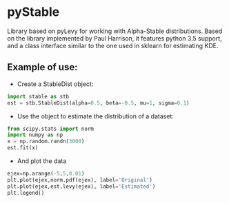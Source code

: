 # pyStable
Library based on pyLevy for working with Alpha-Stable distributions. Based on the library implemented by Paul Harrison, it features python 3.5 support, and a class interface similar to the one used in sklearn for estimating KDE. 

## Example of use:
- Create a StableDist object: 
```python
import stable as stb
est = stb.StableDist(alpha=0.5, beta=-0.5, mu=1, sigma=0.1)
```

- Use the object to estimate the distribution of a dataset: 
```python
from scipy.stats import norm
import numpy as np
x = np.random.randn(3000)
est.fit(x)
```
- And plot the data
```python
ejex=np.arange(-5,5,0.01)
plt.plot(ejex,norm.pdf(ejex), label='Original')
plt.plot(ejex,est.levy(ejex), label='Estimated')
plt.legend()
```
